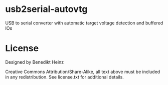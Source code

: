 # usb2serial-autovtg
USB to serial converter with automatic target voltage detection and buffered IOs

# License
Designed by Benedikt Heinz <hunz at mailbox.org>

Creative Commons Attribution/Share-Alike, all text above must be included in any redistribution. See license.txt for additional details.
